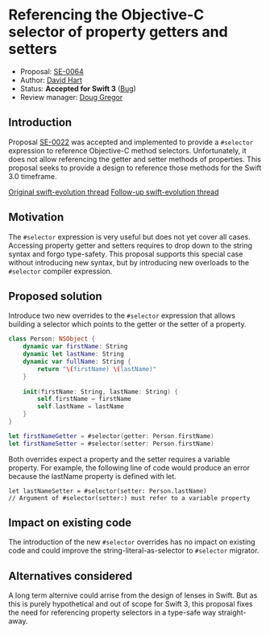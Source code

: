 # Referencing the Objective-C selector of property getters and setters

* Proposal: [SE-0064](https://github.com/apple/swift-evolution/blob/master/proposals/0064-property-selectors.md)
* Author: [David Hart](https://github.com/hartbit)
* Status: **Accepted for Swift 3** ([Bug](https://bugs.swift.org/browse/SR-1239))
* Review manager: [Doug Gregor](https://github.com/DougGregor)

## Introduction

Proposal [SE-0022](https://github.com/apple/swift-evolution/blob/master/proposals/0022-objc-selectors.md) was accepted and implemented to provide a `#selector` expression to reference Objective-C method selectors. Unfortunately, it does not allow referencing the getter and setter methods of properties. This proposal seeks to provide a design to reference those methods for the Swift 3.0 timeframe.

[Original swift-evolution thread](http://article.gmane.org/gmane.comp.lang.swift.evolution/7614)
[Follow-up swift-evolution thread](http://thread.gmane.org/gmane.comp.lang.swift.evolution/7780)

## Motivation

The `#selector` expression is very useful but does not yet cover all cases. Accessing property getter and setters requires to drop down to the string syntax and forgo type-safety. This proposal supports this special case without introducing new syntax, but by introducing new overloads to the `#selector` compiler expression.

## Proposed solution

Introduce two new overrides to the `#selector` expression that allows building a selector which points to the getter or the setter of a property.

```swift
class Person: NSObject {
    dynamic var firstName: String
    dynamic let lastName: String
    dynamic var fullName: String {
        return "\(firstName) \(lastName)"
    }
    
    init(firstName: String, lastName: String) {
        self.firstName = firstName
        self.lastName = lastName
    }
}

let firstNameGetter = #selector(getter: Person.firstName)
let firstNameSetter = #selector(setter: Person.firstName)
```

Both overrides expect a property and the setter requires a variable property. For example, the following line of code would produce an error because the lastName property is defined with let.

```
let lastNameSetter = #selector(setter: Person.lastName)
// Argument of #selector(setter:) must refer to a variable property
```

## Impact on existing code

The introduction of the new `#selector` overrides has no impact on existing code and could improve the string-literal-as-selector to `#selector` migrator.

## Alternatives considered

A long term alternive could arrise from the design of lenses in Swift. But as this is purely hypothetical and out of scope for Swift 3, this proposal fixes the need for referencing property selectors in a type-safe way straight-away.

